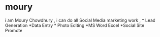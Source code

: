 # moury
i am Moury Chowdhury , i can do all Social Media marketing work , * Lead Generation *Data Entry * Photo Editing *MS Word Excel *Social Site Promote
